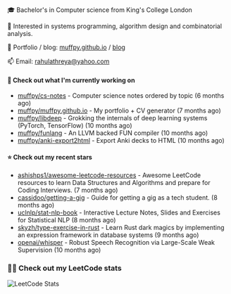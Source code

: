 🎓 Bachelor's in Computer science from King's College London  

🔭 Interested in systems programming, algorithm design and combinatorial analysis.

🤗 Portfolio / blog: [muffpy.github.io](https://muffpy.github.io/) / [blog](https://muffpy.github.io/blog)

📫 Email: [rahulathreya@yahoo.com](mailto:rahulathreya@yahoo.com)

#### 👷 Check out what I'm currently working on

- [muffpy/cs-notes](https://github.com/muffpy/cs-notes) - Computer science notes ordered by topic (6 months ago)
- [muffpy/muffpy.github.io](https://github.com/muffpy/muffpy.github.io) - My portfolio &#43; CV generator (7 months ago)
- [muffpy/libdeep](https://github.com/muffpy/libdeep) - Grokking the internals of deep learning systems (PyTorch, TensorFlow) (10 months ago)
- [muffpy/funlang](https://github.com/muffpy/funlang) - An LLVM backed FUN compiler  (10 months ago)
- [muffpy/anki-export2html](https://github.com/muffpy/anki-export2html) - Export Anki decks to HTML (10 months ago)

#### ⭐ Check out my recent stars

- [ashishps1/awesome-leetcode-resources](https://github.com/ashishps1/awesome-leetcode-resources) - Awesome LeetCode resources to learn Data Structures and Algorithms and prepare for Coding Interviews. (7 months ago)
- [cassidoo/getting-a-gig](https://github.com/cassidoo/getting-a-gig) - Guide for getting a gig as a tech student. (8 months ago)
- [uclnlp/stat-nlp-book](https://github.com/uclnlp/stat-nlp-book) - Interactive Lecture Notes, Slides and Exercises for Statistical NLP (8 months ago)
- [skyzh/type-exercise-in-rust](https://github.com/skyzh/type-exercise-in-rust) - Learn Rust dark magics by implementing an expression framework in database systems (9 months ago)
- [openai/whisper](https://github.com/openai/whisper) - Robust Speech Recognition via Large-Scale Weak Supervision (10 months ago)

### 👨‍💻 Check out my LeetCode stats
![LeetCode Stats](https://leetcode.card.workers.dev/lcascension?theme=unicorn&font=baloo&extension=null)
